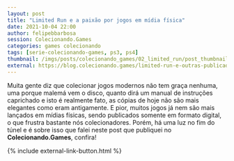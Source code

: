 ```yaml
---
layout: post
title: "Limited Run e a paixão por jogos em mídia física"
date: 2021-10-04 22:00
author: felipebbarbosa
session: Colecionando.Games
categories: games colecionando
tags: [serie-colecionando-games, ps3, ps4]
thumbnail: /imgs/posts/colecionando_games/02_limited_run/post_thumbnail.jpg
external: https://blog.colecionando.games/limited-run-e-outras-publicadoras-de-jogos-limitados/
---
```


Muita gente diz que colecionar jogos modernos não tem graça nenhuma, uma porque malemá vem o disco, quanto dirá um manual de instruções caprichado e isto é realmente fato, as cópias de hoje não são mais elegantes como eram antigamente. E pior, muitos jogos já nem são mais lançados em mídias físicas, sendo publicados somente em formato digital, o que frustra bastante nós colecionadores. Porém, há uma luz no fim do túnel e é sobre isso que falei neste post que publiquei no **Colecionando.Games**, confira!

<!--more-->

{% include external-link-button.html %}